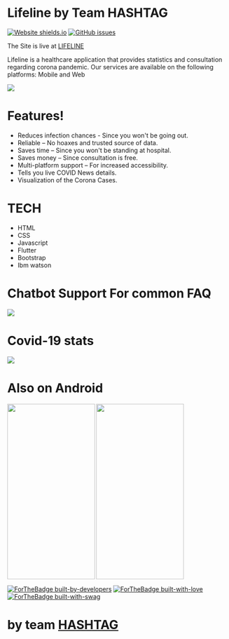 # Lifeline by Team HASHTAG

[![Website shields.io](https://img.shields.io/website-up-down-green-red/http/shields.io.svg)](http://shields.io/)  [![GitHub issues](https://img.shields.io/github/issues/Naereen/StrapDown.js.svg)](https://GitHub.com/Naereen/StrapDown.js/issues/)


The Site is live at [LIFELINE](https://team-hashtag.netlify.app/)

Lifeline is a healthcare application that provides statistics and
consultation regarding corona pandemic. Our services
are available on the following platforms: Mobile and Web

<img src="https://github.com/reethikprasad/Hashtag/blob/master/SS/land.jpg">

# Features!
  - Reduces infection chances - Since you won&#39;t be going out.
  - Reliable – No hoaxes and trusted source of data.
  - Saves time – Since you won&#39;t be standing at hospital.
  - Saves money – Since consultation is free.
  - Multi-platform support – For increased accessibility.
  - Tells you live COVID News details.
  - Visualization of the Corona Cases.
  
  # TECH
  - HTML
  - CSS
  - Javascript
  - Flutter
  - Bootstrap
  - Ibm watson
  
  
  # Chatbot Support For common FAQ
   <img src ="https://github.com/reethikprasad/Hashtag/blob/master/SS/cb.jpeg">
  
 # Covid-19 stats
 
 <img src="https://github.com/reethikprasad/Hashtag/blob/master/SS/graph.jpg">

# Also on Android

 <img align="left" src="https://github.com/reethikprasad/Hashtag/blob/master/SS/p1.jpeg" width="200" height="400">  
<img align="centre" src="https://github.com/reethikprasad/Hashtag/blob/master/SS/p2.jpeg"  width="200" height="400">  
  

[![ForTheBadge built-by-developers](http://ForTheBadge.com/images/badges/built-by-developers.svg)](https://GitHub.com/Naereen/) [![ForTheBadge built-with-love](http://ForTheBadge.com/images/badges/built-with-love.svg)](https://GitHub.com/Naereen/) [![ForTheBadge built-with-swag](http://ForTheBadge.com/images/badges/built-with-swag.svg)](https://GitHub.com/Naereen/)

# by team [HASHTAG](https://team-hashtag.netlify.app/team/team)

                

